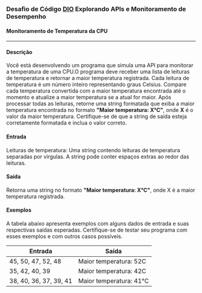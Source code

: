 ### Desafio de Código [DIO](https://web.dio.me/) Explorando APIs e Monitoramento de Desempenho
#### Monitoramento de Temperatura da CPU
***

#### Descrição
Você está desenvolvendo um programa que simula uma API para monitorar a temperatura de uma CPU.O programa deve 
receber uma lista de leituras de temperatura e retornar a maior temperatura registrada. Cada leitura de temperatura 
é um número inteiro representando graus Celsius. Compare cada temperatura convertida com a maior temperatura 
encontrada até o momento e atualize a maior temperatura se a atual for maior. Após processar todas as leituras, 
retorne uma string formatada que exiba a maior temperatura encontrada no formato __"Maior temperatura: X°C"__, onde 
__X__ é o valor da maior temperatura. Certifique-se de que a string de saída esteja corretamente formatada e inclua o valor correto.

#### Entrada
Leituras de temperatura: Uma string contendo leituras de temperatura separadas por vírgulas. A string pode conter espaços extras ao redor das leituras.

#### Saída
Retorna uma string no formato __"Maior temperatura: X°C"__, onde X é a maior temperatura registrada.

#### Exemplos
A tabela abaixo apresenta exemplos com alguns dados de entrada e suas respectivas saídas esperadas. Certifique-se 
de testar seu programa com esses exemplos e com outros casos possíveis.

Entrada | Saída
--------|-------
45, 50, 47, 52, 48 | Maior temperatura: 52C
35, 42, 40, 39	| Maior temperatura: 42C
38, 40, 36, 37, 39, 41 | Maior temperatura: 41°C